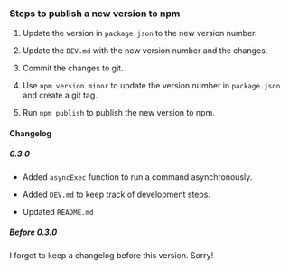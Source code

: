 ### Steps to publish a new version to npm

1. Update the version in `package.json` to the new version number.

2. Update the `DEV.md` with the new version number and the changes.

3. Commit the changes to git.

4. Use `npm version minor` to update the version number in `package.json` and create a git tag.

5. Run `npm publish` to publish the new version to npm.

#### Changelog

##### 0.3.0
- Added `asyncExec` function to run a command asynchronously.
- Added `DEV.md` to keep track of development steps.

- Updated `README.md`

##### Before 0.3.0
I forgot to keep a changelog before this version. Sorry!